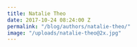 ```yaml
---
title: Natalie Theo
date: 2017-10-24 08:24:00 Z
permalink: "/blog/authors/natalie-theo/"
image: "/uploads/natalie-theo@2x.jpg"
---
```


